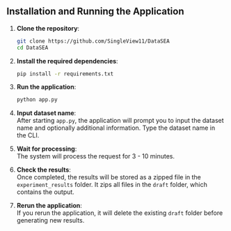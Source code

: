 ## Installation and Running the Application

1. **Clone the repository**:
    ```bash
    git clone https://github.com/SingleView11/DataSEA
    cd DataSEA
    ```

2. **Install the required dependencies**:
    ```bash
    pip install -r requirements.txt
    ```

3. **Run the application**:
    ```bash
    python app.py
    ```

4. **Input dataset name**:  
   After starting `app.py`, the application will prompt you to input the dataset name and optionally additional information. Type the dataset name in the CLI.

5. **Wait for processing**:  
   The system will process the request for 3 - 10 minutes.

6. **Check the results**:  
   Once completed, the results will be stored as a zipped file in the `experiment_results` folder. It zips all files in the `draft` folder, which contains the output.

7. **Rerun the application**:  
   If you rerun the application, it will delete the existing `draft` folder before generating new results.
